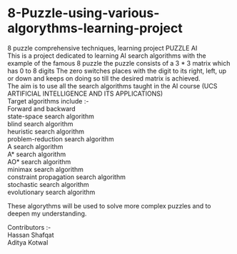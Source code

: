 # 8-Puzzle-using-various-algorythms-learning-project
8 puzzle comprehensive techniques, learning project  PUZZLE AI  
This is a project dedicated to learning AI search algorithms with the example of the famous 8 puzzle the puzzle consists of a 3 * 3 matrix which has 0 to 8 digits 
The zero switches places with the digit to its right, left, up or down and keeps on doing so till the desired matrix is achieved.  
The aim is to use all the search algorithms taught in the AI course (UCS ARTIFICIAL INTELLIGENCE AND ITS APPLICATIONS)  
Target algorithms include :-                                                            
  Forward and backward                                                          
  state-space search algorithm                                                                    
  blind search algorithm                                                        
  heuristic search algorithm                                                                
  problem-reduction search algorithm                                                        
  A search algorithm                                                                        
  A* search algorithm                                                                     
  AO* search algorithm                                                                        
  minimax search algorithm                                                                    
  constraint propagation search algorithm                                                       
  stochastic search algorithm                                                                     
  evolutionary search algorithm                                                                     
                                                                                                                    
  These algorythms will be used to solve more complex puzzles and to deepen my understanding.                                         
                                                                                
 Contributors :-                                                                                           
  Hassan Shafqat                                                       
  Aditya Kotwal                                                                                                 
